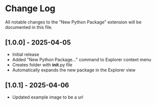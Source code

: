 # Change Log

All notable changes to the "New Python Package" extension will be documented in this file.

## [1.0.0] - 2025-04-05

- Initial release
- Added "New Python Package..." command to Explorer context menu
- Creates folder with __init__.py file
- Automatically expands the new package in the Explorer view

## [1.0.1] - 2025-04-06

- Updated example image to be a url
